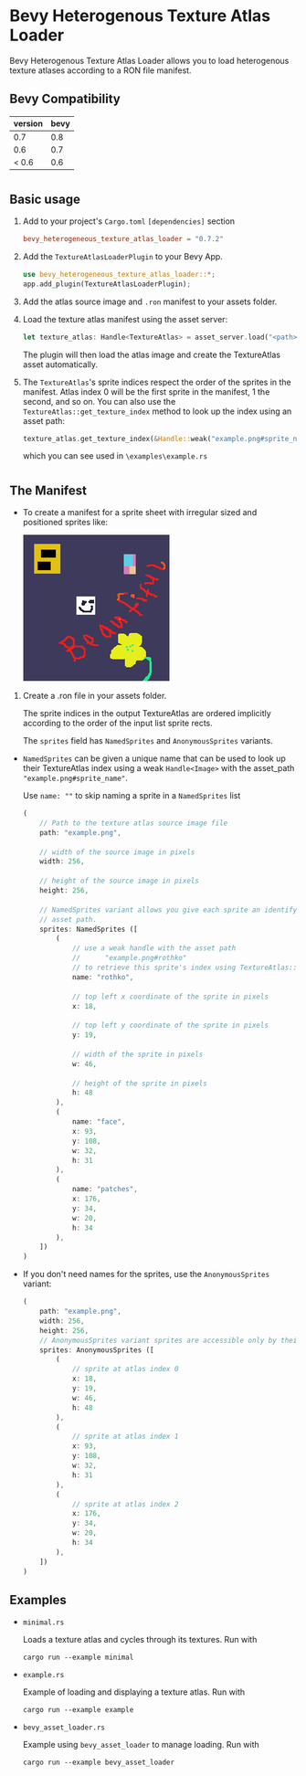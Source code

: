 # Bevy Heterogenous Texture Atlas Loader

Bevy Heterogenous Texture Atlas Loader allows you to load heterogenous texture atlases according to a RON file manifest.

## Bevy Compatibility

| version | bevy |
| ------- | ---- |
| 0.7     | 0.8  |
| 0.6     | 0.7  |
| < 0.6   | 0.6  |

#
## Basic usage
1. Add to your project's `Cargo.toml` ```[dependencies]``` section

    ```toml
    bevy_heterogeneous_texture_atlas_loader = "0.7.2"
    ```

1. Add the `TextureAtlasLoaderPlugin` to your Bevy App.
    ```rust
    use bevy_heterogeneous_texture_atlas_loader::*;
    app.add_plugin(TextureAtlasLoaderPlugin);
    ```

2. Add the atlas source image and `.ron` manifest to your assets folder.

3. Load the texture atlas manifest using the asset server:
    ```rust
    let texture_atlas: Handle<TextureAtlas> = asset_server.load("<path>.ron");
    ```
    The plugin will then load the atlas image and create the TextureAtlas asset automatically.

4. The `TextureAtlas`'s sprite indices respect the order of the sprites in the manifest. 
    Atlas index 0 will be the first sprite in the manifest, 1 the second, and so on.
    You can also use the `TextureAtlas::get_texture_index` method to look up the index using an asset path:
    ```rust
    texture_atlas.get_texture_index(&Handle::weak("example.png#sprite_name".into()))
    ```

    which you can see used in `\examples\example.rs`

#

## The Manifest 

* To create a manifest for a sprite sheet with irregular sized and positioned sprites like:

    ![/assets/example.png](/assets/example.png)


1. Create a .ron file in your assets folder. 

    
    The sprite indices in the output TextureAtlas are ordered implicitly according to the order of the input list sprite rects.

    The `sprites` field has `NamedSprites` and `AnonymousSprites` variants.

*   `NamedSprites` can be given a unique name that can be used to look
    up their TextureAtlas index using a weak `Handle<Image>` with the asset_path 
    `"example.png#sprite_name"`.

    Use `name: ""` to skip naming a sprite in a `NamedSprites` list

    ```rust
    (
        // Path to the texture atlas source image file 
        path: "example.png",        

        // width of the source image in pixels
        width: 256,                

        // height of the source image in pixels 
        height: 256,              

        // NamedSprites variant allows you give each sprite an identifying 
        // asset path.  
        sprites: NamedSprites ([    
            (
                // use a weak handle with the asset path
                //      "example.png#rothko" 
                // to retrieve this sprite's index using TextureAtlas::get_texture_index.
                name: "rothko",  

                // top left x coordinate of the sprite in pixels
                x: 18,           

                // top left y coordinate of the sprite in pixels
                y: 19,              

                // width of the sprite in pixels
                w: 46,              

                // height of the sprite in pixels
                h: 48               
            ),
            (
                name: "face", 
                x: 93, 
                y: 108, 
                w: 32, 
                h: 31
            ),
            (
                name: "patches", 
                x: 176, 
                y: 34, 
                w: 20, 
                h: 34
            ),
        ])
    )
    ```
* If you don't need names for the sprites, use the `AnonymousSprites` variant:
    ```rust
    (
        path: "example.png",
        width: 256,
        height: 256,
        // AnonymousSprites variant sprites are accessible only by their index.
        sprites: AnonymousSprites ([         
            (    
                // sprite at atlas index 0
                x: 18, 
                y: 19, 
                w: 46, 
                h: 48
            ),
            (                       
                // sprite at atlas index 1
                x: 93, 
                y: 108, 
                w: 32, 
                h: 31
            ),
            (                       
                // sprite at atlas index 2
                x: 176, 
                y: 34, 
                w: 20, 
                h: 34
            ),
        ])
    )
    ```
  
## Examples

* `minimal.rs`

    Loads a texture atlas and cycles through its textures. Run with
    ```
    cargo run --example minimal
    ```

* `example.rs` 

    Example of loading and displaying a texture atlas. Run with
    ```
    cargo run --example example
    ```

* `bevy_asset_loader.rs`

    Example using `bevy_asset_loader` to manage loading. Run with
    ```
    cargo run --example bevy_asset_loader
    ```